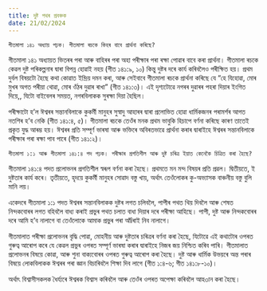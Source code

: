 ```yaml
---
title: দুষ্ট পথৰ প্ৰবঞ্চক
date: 21/02/2024
---
```


`গীতমালা ১৪১ অধ্যায় পঢ়ক। গীতমালা ৰচকে কিহৰ বাবে প্ৰাৰ্থনা কৰিছে?`

গীতমালা ১৪১ অধ্যায়ত ভিতৰৰ পৰা আৰু বাহিৰৰ পৰা অহা পৰীক্ষাৰ পৰা ৰক্ষা পোৱাৰ বাবে কৰা প্ৰাৰ্থনা। গীতমালা ৰচকে কেৱল দুষ্ট পৰিকল্পনাৰ দ্বাৰা বিপন্ন হোৱাই নহয় (গীত ১৪১:৯, ১০) কিন্তু দুষ্টৰ দৰে কাৰ্য কৰিবলৈও পৰীক্ষিত হয়। প্ৰথম দুৰ্বল বিষয়টো হৈছে কথা কোৱাত ইন্দ্ৰিয় দমন কৰা, আৰু সেইবাবে গীতমালা ৰচকে প্ৰাৰ্থনা কৰিছে যে “হে যিহোৱা, মোৰ মুখৰ অগত পৰীয়া থোৱা, মোৰ ওঁঠৰ দুৱাৰ ৰাখা” (গীত ১৪১:৩)। এই দৃশ্যটোৱে নগৰৰ দুৱাৰৰ পহৰা দিয়াৰ ইংগিত দিয়ে,, যিটো বাইবেলৰ সময়ত, নগৰবিলাকক সুৰক্ষা দিয়া হৈছিল।

পৰীক্ষাটো হ’ল ঈশ্বৰৰ সন্তানবিলাকে কুকৰ্মী মানুহৰ সুস্বাদু আহাৰৰ দ্বাৰা প্ৰলোভিত হোৱা ধাৰ্মিকজনৰ পৰামৰ্শৰ আগত নতশিৰ হ’ব নেকি (গীত ১৪১:৪, ৫)। গীতমালা ৰচকে তেওঁৰ মনক প্ৰথম ভাবুকি হিচাপে বৰ্ণনা কৰিছে কাৰণ তাতেই প্ৰকৃত যুদ্ধ আৰম্ভ হয়। ঈশ্বৰৰ প্ৰতি সম্পূৰ্ণ ভাৰষা আৰু ভক্তিৰে অবিৰতভাৱে প্ৰাৰ্থনা কৰাৰ দ্বাৰাইহে ঈশ্বৰৰ সন্তানবিলাকে পৰীক্ষাৰ পৰা ৰক্ষা পাব পাৰে (গীত ১৪১:২)।

`গীতমালা ১:১ আৰু গীতমালা ১৪১:৪ পদ পঢ়ক। পৰীক্ষাৰ প্ৰগতিশীল আৰু দুষ্ট চৰিত্ৰ ইয়াত কেনেকৈ চিত্ৰিত কৰা হৈছে?`

গীতমালা ১৪১:৪ পদত প্ৰলোভনৰ প্ৰগতিশীল স্বৰূপ বৰ্ণনা কৰা হৈছে। প্ৰথমতে মন মন্দ বিষয়ৰ প্ৰতি প্ৰৱল। দ্বিতীয়তে, ই দুষ্টতাৰ কাৰ্য কৰে। তৃতীয়তে, হৃদয়ে কুকৰ্মী মানুহৰ সোৱাদ বস্তু খায়, অৰ্থাৎ তেওঁলোকৰ কু-অভ্যাসক বাঞ্চনীয় বস্তু বুলি মানি লয়।

একেদৰে গীতমালা ১:১ পদত ঈশ্বৰৰ সন্তানবিলাকক দুষ্টৰ লগত চলিবলৈ, পাপীৰ পথত থিয় দিবলৈ আৰু শেষত নিন্দকবোৰৰ লগত বহিবলৈ বাধ্য কৰাই প্ৰভুৰ পথত চলাত বাধা দিয়াৰ দৰে পৰীক্ষা আহিছে। পাপী, দুষ্ট আৰু নিন্দকবোৰৰ দৰে আমি হ’ব নালাগে বা তেওঁলোকে আমাক প্ৰভুৰ পৰা আঁîৰাই নিব নালাগে।

গীতমালাত পৰীক্ষা প্ৰলোভনৰ বৃদ্ধি পোৱা, মোহনীয় আৰু দুষ্টতাৰ চৰিত্ৰৰ বৰ্ণনা কৰা হৈছে, যিটোৱে এই কথাটোৰ ওপৰত গুৰুত্ব আৰোপ কৰে যে কেৱল প্ৰভুৰ ওপৰত সম্পূৰ্ণ ভাৰষা কৰাৰ দ্বাৰাইহে নিজৰ জয় নিশ্চিত কৰিব পাৰি। গীতমালাত প্ৰলোভনৰ বিষয়ে কোৱা, আৰু শুনা বাক্যবোৰৰ ওপৰত গুৰুত্ব আৰোপ কৰা হৈছে। দুষ্ট আৰু ধাৰ্মিক উভয়ৰে অন্ত পৰাৰ বিষয়ে লোকবিলাকক ঈশ্বৰৰ পৰা জ্ঞান বিচাৰিবলৈ শিক্ষা দিব লাগে (গীত ১:৪-৬; গীত ১৪১:৮-১০)।

অৰ্থাৎ বিশ্বাসীসকলক ধৈৰ্য্যৰে ঈশ্বৰক বিশ্বাস কৰিবলৈ আৰু তেওঁৰ ওপৰত অপেক্ষা কৰিবলৈ আহ৩ান কৰা হৈছে।